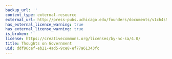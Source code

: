 ```yaml
---
backup_url: ''
content_type: external-resource
external_url: http://press-pubs.uchicago.edu/founders/documents/v1ch4s5.html
has_external_licence_warning: true
has_external_license_warning: true
is_broken: ''
license: https://creativecommons.org/licenses/by-nc-sa/4.0/
title: Thoughts on Government
uid: ddf96cef-eb21-4ad5-9ce8-ef77a61343fc
---
```

